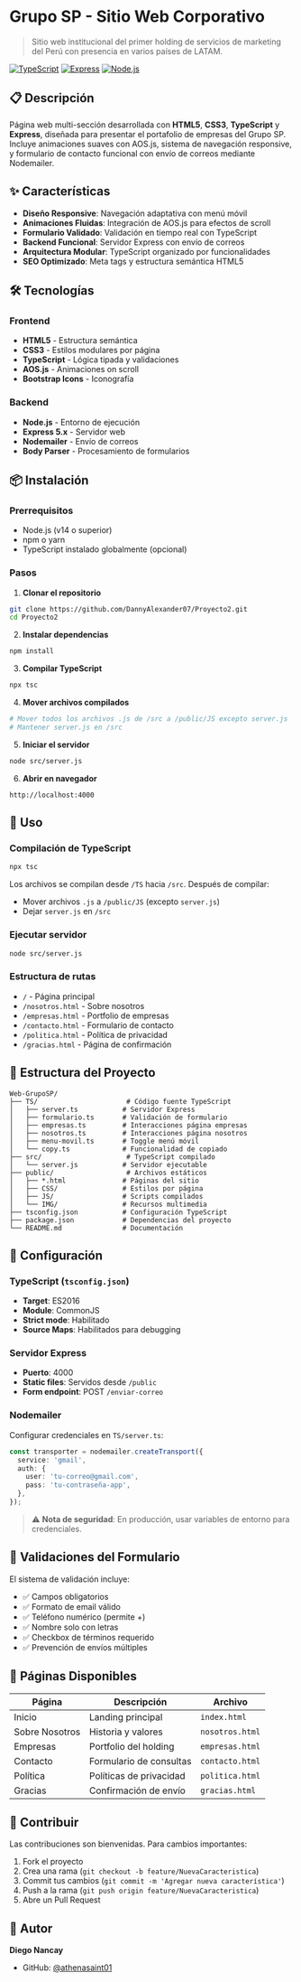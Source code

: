 # Grupo SP - Sitio Web Corporativo

> Sitio web institucional del primer holding de servicios de marketing del Perú con presencia en varios países de LATAM.

[![TypeScript](https://img.shields.io/badge/TypeScript-5.9.2-blue.svg)](https://www.typescriptlang.org/)
[![Express](https://img.shields.io/badge/Express-5.1.0-green.svg)](https://expressjs.com/)
[![Node.js](https://img.shields.io/badge/Node.js-Required-brightgreen.svg)](https://nodejs.org/)

## 📋 Descripción

Página web multi-sección desarrollada con **HTML5**, **CSS3**, **TypeScript** y **Express**, diseñada para presentar el portafolio de empresas del Grupo SP. Incluye animaciones suaves con AOS.js, sistema de navegación responsive, y formulario de contacto funcional con envío de correos mediante Nodemailer.

## ✨ Características

- **Diseño Responsive**: Navegación adaptativa con menú móvil
- **Animaciones Fluidas**: Integración de AOS.js para efectos de scroll
- **Formulario Validado**: Validación en tiempo real con TypeScript
- **Backend Funcional**: Servidor Express con envío de correos
- **Arquitectura Modular**: TypeScript organizado por funcionalidades
- **SEO Optimizado**: Meta tags y estructura semántica HTML5

## 🛠️ Tecnologías

### Frontend
- **HTML5** - Estructura semántica
- **CSS3** - Estilos modulares por página
- **TypeScript** - Lógica tipada y validaciones
- **AOS.js** - Animaciones on scroll
- **Bootstrap Icons** - Iconografía

### Backend
- **Node.js** - Entorno de ejecución
- **Express 5.x** - Servidor web
- **Nodemailer** - Envío de correos
- **Body Parser** - Procesamiento de formularios

## 📦 Instalación

### Prerrequisitos
- Node.js (v14 o superior)
- npm o yarn
- TypeScript instalado globalmente (opcional)

### Pasos

1. **Clonar el repositorio**
```bash
git clone https://github.com/DannyAlexander07/Proyecto2.git
cd Proyecto2
```

2. **Instalar dependencias**
```bash
npm install
```

3. **Compilar TypeScript**
```bash
npx tsc
```

4. **Mover archivos compilados**
```bash
# Mover todos los archivos .js de /src a /public/JS excepto server.js
# Mantener server.js en /src
```

5. **Iniciar el servidor**
```bash
node src/server.js
```

6. **Abrir en navegador**
```
http://localhost:4000
```

## 🚀 Uso

### Compilación de TypeScript
```bash
npx tsc
```
Los archivos se compilan desde `/TS` hacia `/src`. Después de compilar:
- Mover archivos `.js` a `/public/JS` (excepto `server.js`)
- Dejar `server.js` en `/src`

### Ejecutar servidor
```bash
node src/server.js
```

### Estructura de rutas
- `/` - Página principal
- `/nosotros.html` - Sobre nosotros
- `/empresas.html` - Portfolio de empresas
- `/contacto.html` - Formulario de contacto
- `/politica.html` - Política de privacidad
- `/gracias.html` - Página de confirmación

## 📁 Estructura del Proyecto

```
Web-GrupoSP/
├── TS/                      # Código fuente TypeScript
│   ├── server.ts           # Servidor Express
│   ├── formulario.ts       # Validación de formulario
│   ├── empresas.ts         # Interacciones página empresas
│   ├── nosotros.ts         # Interacciones página nosotros
│   ├── menu-movil.ts       # Toggle menú móvil
│   └── copy.ts             # Funcionalidad de copiado
├── src/                     # TypeScript compilado
│   └── server.js           # Servidor ejecutable
├── public/                  # Archivos estáticos
│   ├── *.html              # Páginas del sitio
│   ├── CSS/                # Estilos por página
│   ├── JS/                 # Scripts compilados
│   └── IMG/                # Recursos multimedia
├── tsconfig.json           # Configuración TypeScript
├── package.json            # Dependencias del proyecto
└── README.md               # Documentación
```

## 🔧 Configuración

### TypeScript (`tsconfig.json`)
- **Target**: ES2016
- **Module**: CommonJS
- **Strict mode**: Habilitado
- **Source Maps**: Habilitados para debugging

### Servidor Express
- **Puerto**: 4000
- **Static files**: Servidos desde `/public`
- **Form endpoint**: POST `/enviar-correo`

### Nodemailer
Configurar credenciales en `TS/server.ts`:
```typescript
const transporter = nodemailer.createTransport({
  service: 'gmail',
  auth: {
    user: 'tu-correo@gmail.com',
    pass: 'tu-contraseña-app',
  },
});
```

> ⚠️ **Nota de seguridad**: En producción, usar variables de entorno para credenciales.

## 📝 Validaciones del Formulario

El sistema de validación incluye:
- ✅ Campos obligatorios
- ✅ Formato de email válido
- ✅ Teléfono numérico (permite +)
- ✅ Nombre solo con letras
- ✅ Checkbox de términos requerido
- ✅ Prevención de envíos múltiples

## 🎨 Páginas Disponibles

| Página | Descripción | Archivo |
|--------|-------------|---------|
| Inicio | Landing principal | `index.html` |
| Sobre Nosotros | Historia y valores | `nosotros.html` |
| Empresas | Portfolio del holding | `empresas.html` |
| Contacto | Formulario de consultas | `contacto.html` |
| Política | Políticas de privacidad | `politica.html` |
| Gracias | Confirmación de envío | `gracias.html` |

## 🤝 Contribuir

Las contribuciones son bienvenidas. Para cambios importantes:

1. Fork el proyecto
2. Crea una rama (`git checkout -b feature/NuevaCaracteristica`)
3. Commit tus cambios (`git commit -m 'Agregar nueva característica'`)
4. Push a la rama (`git push origin feature/NuevaCaracteristica`)
5. Abre un Pull Request

## 👤 Autor

**Diego Nancay**
- GitHub: [@athenasaint01](https://github.com/athenasaint01)
